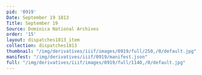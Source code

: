 ```yaml
---
pid: '0919'
Date: September 19 1813
Title: September 19
Source: Dominica National Archives
order: '15'
layout: dispatches1813_item
collection: dispatches1813
thumbnail: "/img/derivatives/iiif/images/0919/full/250,/0/default.jpg"
manifest: "/img/derivatives/iiif/0919/manifest.json"
full: "/img/derivatives/iiif/images/0919/full/1140,/0/default.jpg"
---
```


